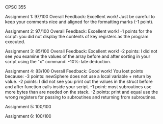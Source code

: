 CPSC 355

Assignment 1: 97/100
Overall Feedback:
Excellent work! Just be careful to keep your comments nice and aligned for the formatting marks (-1 point).

Assignment 2: 97/100
Overall Feedback:
Excellent work! -1 points for the script: you did not display the contents of key registers as the program executed.

Assignment 3: 85/100
Overall Feedback:
Excellent work! -2 points: I did not see you examine the values of the array before and after sorting in your script using the "x" command.
-10%: late deduction.

Assignment 4: 83/100
Overall Feedback:
Good work! You lost points because:
-3 points: newSphere does not use a local variable + return by value.
-2 points: I did not see you print out the values in the struct before and after function calls inside your script.
-1 point: most subroutines use more bytes than are needed on the stack.
-2 points: print and equal use the wrong registers for passing to subroutines and returning from subroutines.

Assignment 5: 100/100

Assignment 6: 100/100
